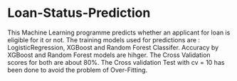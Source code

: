 # Loan-Status-Prediction
This Machine Learning programme predicts whether an applicant for loan is eligible for it or not.
The training models used for predictions are : LogisticRegression, XGBoost and Random Forest Classifer.
Accuracy by XGBoost and Random Forest models are hihger. The Cross Validation scores for both are about 80%.
The Cross validation Test with cv = 10 has been done to avoid the problem of Over-Fitting.
